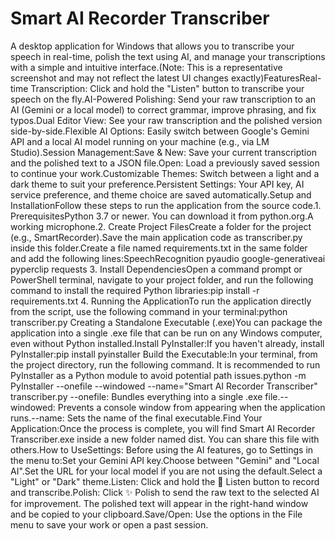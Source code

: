 # Smart AI Recorder Transcriber
A desktop application for Windows that allows you to transcribe your speech in real-time, polish the text using AI, and manage your transcriptions with a simple and intuitive interface.(Note: This is a representative screenshot and may not reflect the latest UI changes exactly)FeaturesReal-time Transcription: Click and hold the "Listen" button to transcribe your speech on the fly.AI-Powered Polishing: Send your raw transcription to an AI (Gemini or a local model) to correct grammar, improve phrasing, and fix typos.Dual Editor View: See your raw transcription and the polished version side-by-side.Flexible AI Options: Easily switch between Google's Gemini API and a local AI model running on your machine (e.g., via LM Studio).Session Management:Save & New: Save your current transcription and the polished text to a JSON file.Open: Load a previously saved session to continue your work.Customizable Themes: Switch between a light and a dark theme to suit your preference.Persistent Settings: Your API key, AI service preference, and theme choice are saved automatically.Setup and InstallationFollow these steps to run the application from the source code.1. PrerequisitesPython 3.7 or newer. You can download it from python.org.A working microphone.2. Create Project FilesCreate a folder for the project (e.g., SmartRecorder).Save the main application code as transcriber.py inside this folder.Create a file named requirements.txt in the same folder and add the following lines:SpeechRecognition
pyaudio
google-generativeai
pyperclip
requests
3. Install DependenciesOpen a command prompt or PowerShell terminal, navigate to your project folder, and run the following command to install the required Python libraries:pip install -r requirements.txt
4. Running the ApplicationTo run the application directly from the script, use the following command in your terminal:python transcriber.py
Creating a Standalone Executable (.exe)You can package the application into a single .exe file that can be run on any Windows computer, even without Python installed.Install PyInstaller:If you haven't already, install PyInstaller:pip install pyinstaller
Build the Executable:In your terminal, from the project directory, run the following command. It is recommended to run PyInstaller as a Python module to avoid potential path issues.python -m PyInstaller --onefile --windowed --name="Smart AI Recorder Transcriber" transcriber.py
--onefile: Bundles everything into a single .exe file.--windowed: Prevents a console window from appearing when the application runs.--name: Sets the name of the final executable.Find Your Application:Once the process is complete, you will find Smart AI Recorder Transcriber.exe inside a new folder named dist. You can share this file with others.How to UseSettings: Before using the AI features, go to Settings in the menu to:Set your Gemini API key.Choose between "Gemini" and "Local AI".Set the URL for your local model if you are not using the default.Select a "Light" or "Dark" theme.Listen: Click and hold the 🔴 Listen button to record and transcribe.Polish: Click ✨ Polish to send the raw text to the selected AI for improvement. The polished text will appear in the right-hand window and be copied to your clipboard.Save/Open: Use the options in the File menu to save your work or open a past session.
